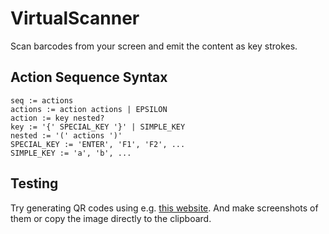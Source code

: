 # VirtualScanner
Scan barcodes from your screen and emit the content as key strokes.

## Action Sequence Syntax

```
seq := actions
actions := action actions | EPSILON
action := key nested?
key := '{' SPECIAL_KEY '}' | SIMPLE_KEY
nested := '(' actions ')'
SPECIAL_KEY := 'ENTER', 'F1', 'F2', ...
SIMPLE_KEY := 'a', 'b', ...
```

## Testing

Try generating QR codes using e.g. [this website](https://barcode.tec-it.com). And make screenshots of them or copy the image directly to the clipboard.